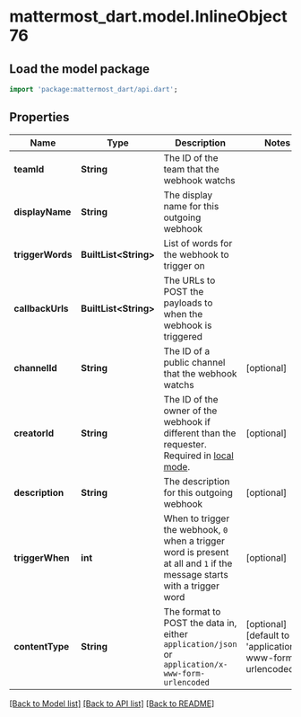 # mattermost_dart.model.InlineObject76

## Load the model package
```dart
import 'package:mattermost_dart/api.dart';
```

## Properties
Name | Type | Description | Notes
------------ | ------------- | ------------- | -------------
**teamId** | **String** | The ID of the team that the webhook watchs | 
**displayName** | **String** | The display name for this outgoing webhook | 
**triggerWords** | **BuiltList&lt;String&gt;** | List of words for the webhook to trigger on | 
**callbackUrls** | **BuiltList&lt;String&gt;** | The URLs to POST the payloads to when the webhook is triggered | 
**channelId** | **String** | The ID of a public channel that the webhook watchs | [optional] 
**creatorId** | **String** | The ID of the owner of the webhook if different than the requester. Required in [local mode](https://docs.mattermost.com/administration/mmctl-cli-tool.html#local-mode). | [optional] 
**description** | **String** | The description for this outgoing webhook | [optional] 
**triggerWhen** | **int** | When to trigger the webhook, `0` when a trigger word is present at all and `1` if the message starts with a trigger word | [optional] 
**contentType** | **String** | The format to POST the data in, either `application/json` or `application/x-www-form-urlencoded` | [optional] [default to 'application/x-www-form-urlencoded']

[[Back to Model list]](../README.md#documentation-for-models) [[Back to API list]](../README.md#documentation-for-api-endpoints) [[Back to README]](../README.md)


